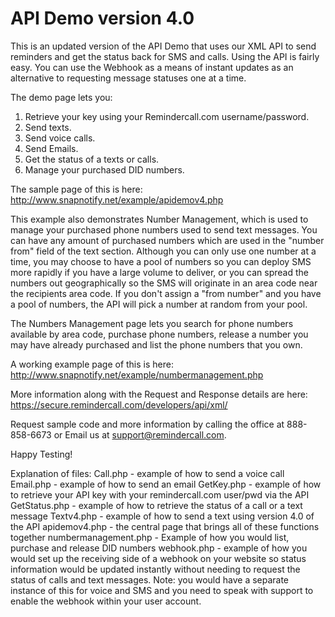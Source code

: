 # API Demo version 4.0
This is an updated version of the API Demo that uses our XML API to send reminders and get the status back for SMS and calls. Using the API is fairly easy. You can use the Webhook as a means of instant updates as an alternative to requesting message statuses one at a time.

The demo page lets you:
  1. Retrieve your key using your Remindercall.com username/password.
  2. Send texts.
  3. Send voice calls.
  4. Send Emails.
  5. Get the status of a texts or calls.
  6. Manage your purchased DID numbers.

The sample page of this is here: http://www.snapnotify.net/example/apidemov4.php

This example also demonstrates Number Management, which is used to manage your purchased phone numbers used to send text messages.  You can have any amount of purchased numbers which are used in the "number from" field of the text section.   Although you can only use one number at a time, you may choose to have a pool of numbers so you can deploy SMS more rapidly if you have a large volume to deliver, or you can spread the numbers out geographically so the SMS will originate in an area code near the recipients area code.  If you don't assign a "from number" and you have a pool of numbers, the API will pick a number at random from your pool.

The Numbers Management page lets you search for phone numbers available by area code, purchase phone numbers, release a number you may have already purchased and list the phone numbers that you own.

A working example page of this is here: http://www.snapnotify.net/example/numbermanagement.php

More information along with the Request and Response details are here: https://secure.remindercall.com/developers/api/xml/

Request sample code and more information by calling the office at 888-858-6673 or Email us at support@remindercall.com.

Happy Testing!

Explanation of files:
Call.php - example of how to send a voice call
Email.php - example of how to send an email
GetKey.php - example of how to retrieve your API key with your remindercall.com user/pwd via the API
GetStatus.php - example of how to retrieve the status of a call or a text message
Textv4.php - example of how to send a text using version 4.0 of the API
apidemov4.php - the central page that brings all of these functions together
numbermanagement.php - Example of how you would list, purchase and release DID numbers
webhook.php - example of how you would set up the receiving side of a webhook on your website so status information would be updated instantly without needing to request the status of calls and text messages.  Note: you would have a separate instance of this for voice and SMS and you need to speak with support to enable the webhook within your user account.
